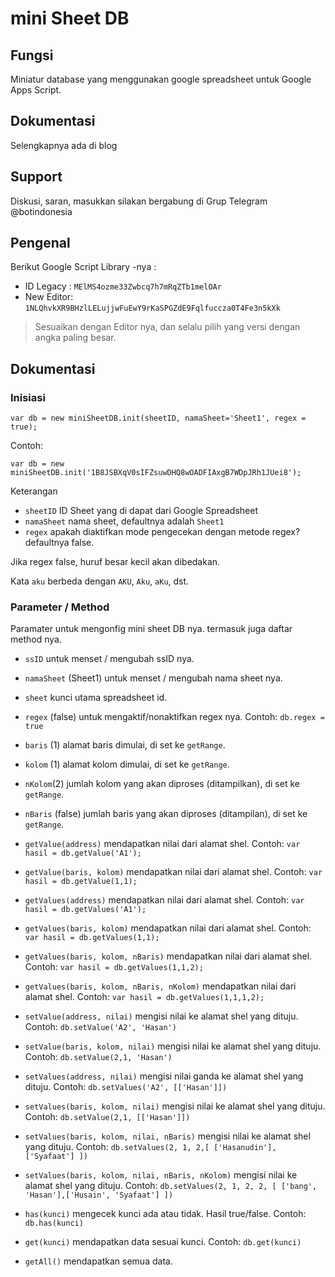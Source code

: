 # mini Sheet DB

## Fungsi

Miniatur database yang menggunakan google spreadsheet untuk Google Apps Script.

## Dokumentasi

Selengkapnya ada di blog

## Support

Diskusi, saran, masukkan silakan bergabung di Grup Telegram @botindonesia


## Pengenal

Berikut Google Script Library -nya :

- ID Legacy : `MElMS4ozme33Zwbcq7h7mRqZTb1melOAr`
- New Editor: `1NLQhvkXR9BHzlLELujjwFuEwY9rKaSPGZdE9Fqlfuccza0T4Fe3n5kXk`

> Sesuaikan dengan Editor nya, dan selalu pilih yang versi dengan angka paling besar.


## Dokumentasi

### Inisiasi

    var db = new miniSheetDB.init(sheetID, namaSheet='Sheet1', regex = true);

Contoh:
    
    var db = new miniSheetDB.init('1B8JSBXqV0sIFZsuwDHQ8wOADFIAxgB7WDpJRh1JUei8');


Keterangan

- `sheetID` ID Sheet yang di dapat dari Google Spreadsheet
- `namaSheet` nama sheet, defaultnya adalah `Sheet1`
- `regex` apakah diaktifkan mode pengecekan dengan metode regex? defaultnya false.

Jika regex false, huruf besar kecil akan dibedakan.

Kata `aku` berbeda dengan `AKU`, `Aku`, `aKu`, dst.


### Parameter / Method

Paramater untuk mengonfig mini sheet DB nya. termasuk juga daftar method nya.

- `ssID` untuk menset / mengubah ssID nya.
- `namaSheet` (Sheet1) untuk menset / mengubah nama sheet nya.
- `sheet` kunci utama spreadsheet id.
- `regex` (false) untuk mengaktif/nonaktifkan regex nya. Contoh: `db.regex = true`
- `baris` (1) alamat baris dimulai, di set ke `getRange`.
- `kolom` (1) alamat kolom dimulai, di set ke `getRange`.
- `nKolom`(2) jumlah kolom yang akan diproses (ditampilkan), di set ke `getRange`.
- `nBaris` (false) jumlah baris yang akan diproses (ditampilan), di set ke `getRange`.

- `getValue(address)` mendapatkan nilai dari alamat shel. Contoh: `var hasil = db.getValue('A1');`
- `getValue(baris, kolom)` mendapatkan nilai dari alamat shel. Contoh: `var hasil = db.getValue(1,1);`

- `getValues(address)` mendapatkan nilai dari alamat shel. Contoh: `var hasil = db.getValues('A1');`
- `getValues(baris, kolom)` mendapatkan nilai dari alamat shel. Contoh: `var hasil = db.getValues(1,1);`
- `getValues(baris, kolom, nBaris)` mendapatkan nilai dari alamat shel. Contoh: `var hasil = db.getValues(1,1,2);`
- `getValues(baris, kolom, nBaris, nKolom)` mendapatkan nilai dari alamat shel. Contoh: `var hasil = db.getValues(1,1,1,2);`


- `setValue(address, nilai)` mengisi nilai ke alamat shel yang dituju. Contoh: `db.setValue('A2', 'Hasan')`
- `setValue(baris, kolom, nilai)` mengisi nilai ke alamat shel yang dituju. Contoh: `db.setValue(2,1, 'Hasan')`

- `setValues(address, nilai)` mengisi nilai ganda ke alamat shel yang dituju. Contoh: `db.setValues('A2', [['Hasan']])`
- `setValues(baris, kolom, nilai)` mengisi nilai ke alamat shel yang dituju. Contoh: `db.setValue(2,1, [['Hasan']])`
- `setValues(baris, kolom, nilai, nBaris)` mengisi nilai ke alamat shel yang dituju. Contoh: `db.setValues(2, 1, 2,[ ['Hasanudin'],['Syafaat'] ])`
- `setValues(baris, kolom, nilai, nBaris, nKolom)` mengisi nilai ke alamat shel yang dituju. Contoh: `db.setValues(2, 1, 2, 2, [ ['bang', 'Hasan'],['Husain', 'Syafaat'] ])`

- `has(kunci)` mengecek kunci ada atau tidak. Hasil true/false. Contoh: `db.has(kunci)`
- `get(kunci)` mendapatkan data sesuai kunci. Contoh: `db.get(kunci)`
- `getAll()` mendapatkan semua data.